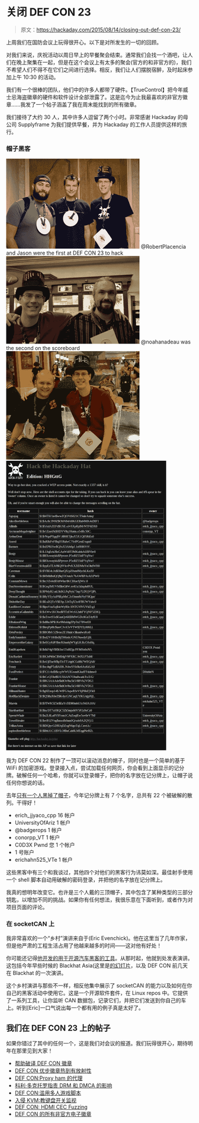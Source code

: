 # 关闭 DEF CON 23

> 原文：<https://hackaday.com/2015/08/14/closing-out-def-con-23/>

上周我们在国防会议上玩得很开心。以下是对所发生的一切的回顾。

对我们来说，庆祝活动以周日早上的早餐聚会结束。通常我们会找一个酒吧，让人们在晚上聚集在一起，但是在这个会议上有太多的聚会(官方的和非官方的)，我们不希望人们不得不在它们之间进行选择。相反，我们让人们摆脱宿醉，及时起床参加上午 10:30 的活动。

我们有一个很棒的团队，他们中的许多人都带了硬件。【TrueControl】把今年威士忌海盗徽章的硬件和软件设计全部泄露了。这是迄今为止我最喜欢的非官方徽章……我发了一个帖子涵盖了我在周末能找到的所有徽章。

我们接待了大约 30 人，其中许多人逗留了两个小时。非常感谢 Hackaday 的母公司 Supplyframe 为我们提供早餐，并为 Hackaday 的工作人员提供这样的旅行。

### 帽子黑客

 [![@RobertPlacencia and Jason were the first at DEF CON 23 to hack](img/4bf39788d40c4faca3269d8d1d631293.png "DSC_0438-cropped")](https://hackaday.com/2015/08/14/closing-out-def-con-23/dsc_0438-cropped/) @RobertPlacencia and Jason were the first at DEF CON 23 to hack [![@noahanadeau was the second on the scoreboard](img/351ac6b4cb83fb7f49d5f90b507cc653.png "DSC_0511-cropped")](https://hackaday.com/2015/08/14/closing-out-def-con-23/dsc_0511-cropped/) @noahanadeau was the second on the scoreboard [![DSC_0515-cropped](img/78d3c0007ab16cf35a17f4dbbffe91f1.png "DSC_0515-cropped")](https://hackaday.com/2015/08/14/closing-out-def-con-23/dsc_0515-cropped/)  [![defcon-23-hackaday-hat-hacking-scoreboard](img/6ce13b08759903a9e1cda58aa0031a65.png "defcon-23-hackaday-hat-hacking-scoreboard")](https://hackaday.com/2015/08/14/closing-out-def-con-23/defcon-23-hackaday-hat-hacking-scoreboard/) 

我为 DEF CON 22 制作了一顶可以滚动消息的帽子，同时也是一个简单的基于 WiFi 的加密游戏。登录接入点，尝试加载任何网页，你会看到上面显示的记分牌。破解任何一个哈希，你就可以登录帽子，把你的名字放在记分牌上，让帽子说任何你想说的话。

去年[只有一个人黑掉了帽子](http://hackaday.com/2014/08/21/hat-hash-hacking-at-defcon/)，今年记分牌上有 7 个名字，总共有 22 个被破解的散列。干得好！

*   erich_jjyaco_cpp 16 帐户
*   UniversityOfAriz 1 帐户
*   @badgerops 1 帐户
*   conorpp_VT 1 帐户
*   C0D3X Pwnd 您 1 个帐户
*   1 号账户
*   erichahn525_VTe 1 帐户

这些黑客中有三个和我谈过，其他四个对他们的黑客行为讳莫如深。最佳射手使用一个 shell 脚本自动用破解的密码登录，并把他的名字放在记分牌上。

我真的想明年改变它。也许是三个人戴的三顶帽子，其中包含了某种类型的三部分钥匙，以增加不同的挑战。如果你有任何想法，我很乐意在下面听到，或者作为对项目页面的评论。

### 在 socketCAN 上

我非常喜欢的一个“乡村”演讲来自于(Eric Evenchick)。他在这里当了几年作家，但是他严肃的工程生活占用了他越来越多的时间——这对他有好处！

你可能还记得[他开发的用于开源汽车黑客的工具](http://hackaday.com/2015/03/28/speaking-can-with-open-source-hardware/)。从那时起，他就到处发表演讲。这包括今年早些时候的 Blackhat Asia(这里是[的幻灯片](https://www.blackhat.com/docs/asia-15/materials/asia-15-Evenchick-Hopping-On-The-Can-Bus.pdf)，以及 DEF CON 前几天在 Blackhat 的一次演讲。

这个乡村演讲与那些不一样，相反他集中展示了 socketCAN 的能力以及如何在你自己的黑客活动中使用它。这是一个开源软件套件，在 Linux repos 中。它提供了一系列工具，让你监听 CAN 数据包，记录它们，并把它们发送到你自己的车上。听到[Eric]一口气说出每一个都有用的例子真是太好了。

## 我们在 DEF CON 23 上的帖子

如果你错过了其中的任何一个，这是我们对会议的报道。我们玩得很开心，期待明年在那里见到大家！

*   [帮助破译 DEF CON 徽章](http://hackaday.com/2015/08/06/help-decipher-the-defcon-badge/)
*   [DEF CON 优步徽章热到有放射性](http://hackaday.com/2015/08/07/def-con-uber-badge-so-hot-its-radioactive/)
*   [DEF CON:Proxy ham 的代理](http://hackaday.com/2015/08/07/def-con-the-proxy-for-proxyham/)
*   [科利·多克托罗指责 DRM 和 DMCA 的影响](http://hackaday.com/2015/08/08/corey-doctorow-rails-against-the-effect-of-drm-and-the-dmca/)
*   [DEF CON:滥用多人游戏脚本](http://hackaday.com/2015/08/08/def-con-abusing-scripts-in-multiplayer-games/)
*   [入侵 KVM:教键盘开关监视](http://hackaday.com/2015/08/08/hacking-a-kvm-teach-a-keyboard-switch-to-spy/)
*   [DEF CON: HDMI CEC Fuzzing](http://hackaday.com/2015/08/09/def-con-hdmi-cec-fuzzing/)
*   [DEF CON 的所有非官方电子徽章](http://hackaday.com/2015/08/10/all-the-unofficial-electronic-badges-of-def-con/)